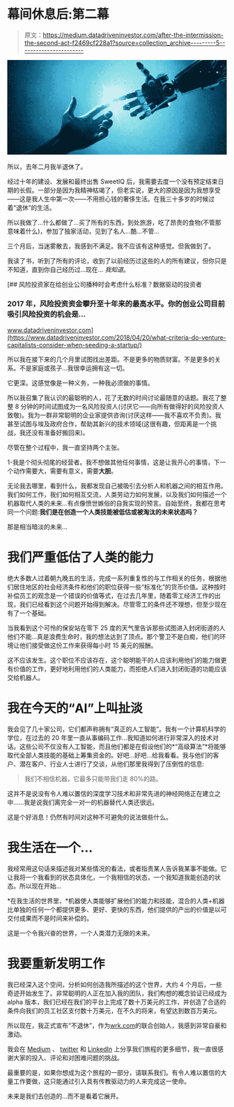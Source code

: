 # 幕间休息后:第二幕

> 原文：<https://medium.datadriveninvestor.com/after-the-intermission-the-second-act-f2469cf228a1?source=collection_archive---------5----------------------->

![](img/ca5c5b50dd7b92e8cc78308899cf88f5.png)

所以，去年二月我半退休了。

经过十年的建设、发展和最终出售 SweetIQ 后，我需要去度一个没有预定结束日期的长假。一部分是因为我精神枯竭了，但老实说，更大的原因是因为我想享受——这是我人生中第一次——不用担心钱的奢侈生活。在我三十多岁的时候过着“退休”的生活。

所以我做了…什么都做了…买了所有的东西，到处旅游，吃了昂贵的食物(不管那意味着什么)，参加了独家活动，见到了名人…酷…不管…

三个月后，当迷雾散去，我感到不满足。我不应该有这种感觉。但我做到了。

我读了书，听到了所有的评论，收到了以前经历过这些的人的所有建议，但你只是不知道，直到你自己经历过…现在… *我知道*。

[](https://www.datadriveninvestor.com/2018/04/20/what-criteria-do-venture-capitalists-consider-when-seeding-a-startup/) [## 风险投资家在给创业公司播种时会考虑什么标准？数据驱动的投资者

### 2017 年，风险投资资金攀升至十年来的最高水平。你的创业公司目前吸引风险投资的机会是…

www.datadriveninvestor.com](https://www.datadriveninvestor.com/2018/04/20/what-criteria-do-venture-capitalists-consider-when-seeding-a-startup/) 

所以我在接下来的几个月里试图找出差距。不是更多的物质财富。不是更多的关系。不是家庭或孩子…我很幸运拥有这一切。

它更深。这感觉像是一种义务，一种我必须做的事情。

所以我召集了我认识的最聪明的人，花了无数的时间讨论最随意的话题。我花了整整 8 分钟的时间试图成为一名风险投资人(讨厌它——向所有做得好的风险投资人致敬)。我为一群非常聪明的企业家提供咨询(讨厌这样——我不喜欢不负责)。我甚至试图与埃及政府合作，帮助其新兴的技术领域(这很有趣，但距离是一个挑战，我还没有准备好搬回来)。

尽管在整个过程中，我一直坚持两个主张。

1-我是个彻头彻尾的经营者。我不想做其他任何事情，这是让我开心的事情，下一个动作需要大，需要有意义，需要**大胆**。

无论我去哪里，看到什么，我都发现自己被吸引去分析人和机器之间的相互作用。我们如何工作，我们如何相互交流，人类劳动力如何发展，以及我们如何描述一个机器取代人类的未来…有点像愤世嫉俗的自我实现的预言。自始至终，我都在思考同一个问题:**我们是在创造一个人类技能被低估或被淘汰的未来状态吗？**

那是相当暗淡的未来…

# 我们严重低估了人类的能力

绝大多数人过着朝九晚五的生活，完成一系列重复性的与工作相关的任务，根据他们居住地区的社会经济条件和他们的职位获得一些“标准化”的货币价值。这种按时补偿员工的观念是一个错误的价值等式，在过去几年里，随着零工经济工作的出现，我们已经看到这个问题开始得到解决。尽管零工的条件还不理想，但至少现在有了一个基础。

当我看到这个可怜的保安站在零下 25 度的天气里告诉那些试图进入封闭街道的人他们不能…真是浪费生命时，我的想法达到了顶点。那个警卫不是白痴，他们的环境让他们接受做这份工作来获得每小时 15 美元的报酬。

这不应该发生。这个职位不应该存在，这个聪明能干的人应该利用他们的能力做更有价值的工作，更好地利用他们的人类能力，而拒绝人们进入封闭街道的功能应该交给机器人。

# **我在今天的“AI”上叫扯淡**

我会见了几十家公司，它们都声称拥有“真正的人工智能”。我有一个计算机科学的学位，在过去的 20 年里一直从事编码工作…我知道如何进行非常深入的技术对话。这些公司不仅没有人工智能，而且他们都是在假设他们的*“高级算法”*将能够取代全部人类技能的基础上筹集资金的。好吧…好吧…给我看看。我与他们的客户、潜在客户、行业人士进行了交谈，从他们那里我得到了压倒性的信息:

> 我们不相信机器，它最多只能带我们走 80%的路。

这并不是说没有令人难以置信的深度学习技术和非常先进的神经网络正在建立之中……我是说我们离完全一对一的机器替代人类还很远。

这是个好消息！仍然有时间对这种不可避免的说法做些什么。

# 我生活在一个…

我经常用这句话来描述我对某些情况的看法，或者指责某人告诉我某事不能做。它让我将一个我看到的状态具体化，一个我相信的状态，一个我知道我能创造的状态。所以现在开始…

*在我生活的世界里，*机器使人类能够扩展他们的能力和技能，混合的人类+机器比单独的任何一个都提供更多、更好、更快的东西，他们提供的产出的价值是以可交付成果而不是时间来补偿的。

这是一个令我兴奋的世界，一个人类潜力无限的未来。

# 我要重新发明工作

我已经深入这个空间，分析如何创造我所描述的这个世界，大约 4 个月后，一些奇迹开始发生了。非常聪明的人正在加入我的团队，我们构想的概念验证已经成为 alpha 版本，我们已经在我们的平台上完成了数十万美元的工作，并创造了合适的条件向我们的员工社区支付数十万美元，在不久的将来，有望达到数百万美元。

所以现在，我正式宣布“不退休”，作为[wrk.com](http://www.wrk.com)的联合创始人，我感到非常自豪和激动。

我会在 [Medium](https://medium.com/@Mohannad) 、 [twitter](https://twitter.com/mohannadB) 和 [LinkedIn](https://www.linkedin.com/in/mohannade1/) 上分享我们旅程的更多细节，我一直很感谢大家的投入、评论和对困难问题的挑战。

最重要的是，如果你想成为这个旅程的一部分，请联系我们。有令人难以置信的大量工作要做，这只能通过引入具有传教驱动力的人来完成这一使命。

未来是我们去创造的…而不是看着它展开。